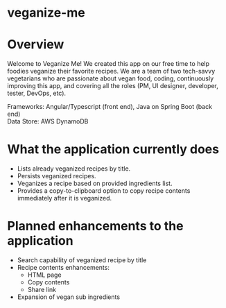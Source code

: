 # veganize-me

# Overview

Welcome to Veganize Me!  We created this app on our free time to help foodies veganize their favorite recipes.  We are 
a team of two tech-savvy vegetarians who are passionate about vegan food, coding, continuously improving this app, and 
covering all the roles (PM, UI designer, developer, tester, DevOps, etc).

Frameworks: Angular/Typescript (front end), Java on Spring Boot (back end)
<br>Data Store: AWS DynamoDB

# What the application currently does
- Lists already veganized recipes by title.
- Persists veganized recipes.
- Veganizes a recipe based on provided ingredients list.
- Provides a copy-to-clipboard option to copy recipe contents immediately after it is veganized.

# Planned enhancements to the application
- Search capability of veganized recipe by title
- Recipe contents enhancements:
  - HTML page
  - Copy contents
  - Share link
- Expansion of vegan sub ingredients

